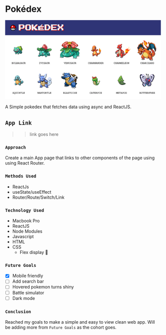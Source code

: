 # Pokédex

![pokedex screenshot](Assets/mainScreenShot.png)

A Simple pokedex that fetches data using async and ReactJS.

## `App Link`

> > link goes here

### `Approach`

Create a main App page that links to other components of the page using using React Router.

### `Methods Used`

- ReactJs
- useState/useEffect
- Router/Route/Switch/Link

### `Technology Used`

- Macbook Pro
- ReactJS
- Node Modules
- Javascript
- HTML
- CSS
  - Flex display :muscle:

### `Future Goals`

- [x] Mobile friendly
- [ ] Add search bar
- [ ] Hovered pokemon turns shiny
- [ ] Battle simulator
- [ ] Dark mode

### `Conclusion`

Reached my goals to make a simple and easy to view clean web app. Will be adding more from `Future Goals` as the cohort goes.
